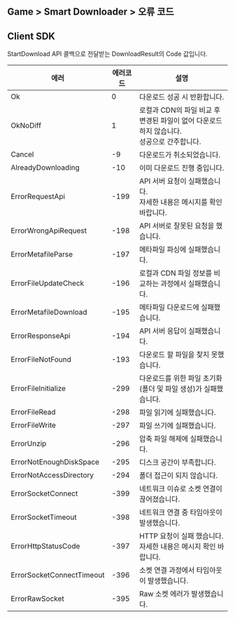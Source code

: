 ## Game > Smart Downloader > 오류 코드

## Client SDK

StartDownload API 콜백으로 전달받는 DownloadResult의 Code 값입니다.

| 에러 | 에러코드 | 설명 |
|--------|-------|-------|
| Ok | 0 | 다운로드 성공 시 반환합니다. |
| OkNoDiff | 1 | 로컬과 CDN의 파일 비교 후 변경된 파일이 없어 다운로드 하지 않습니다.<br>성공으로 간주합니다. |
| Cancel | -9 | 다운로드가 취소되었습니다. |
| AlreadyDownloading | -10 | 이미 다운로드 진행 중입니다. |
| ErrorRequestApi | -199 | API 서버 요청이 실패했습니다.<br>자세한 내용은 메시지를 확인 바랍니다. |
| ErrorWrongApiRequest | -198 | API 서버로 잘못된 요청을 했습니다. |
| ErrorMetafileParse | -197 | 메타파일 파싱에 실패했습니다. |
| ErrorFileUpdateCheck | -196 | 로컬과 CDN 파일 정보를 비교하는 과정에서 실패했습니다. |
| ErrorMetafileDownload | -195 | 메타파일 다운로드에 실패했습니다. |
| ErrorResponseApi | -194 | API 서버 응답이 실패했습니다. |
| ErrorFileNotFound | -193 | 다운로드 할 파일을 찾지 못했습니다. |
| ErrorFileInitialize | -299 | 다운로드를 위한 파일 초기화(폴더 및 파일 생성)가 실패했습니다. |
| ErrorFileRead | -298 | 파일 읽기에 실패했습니다. |
| ErrorFileWrite | -297 | 파일 쓰기에 실패했습니다. |
| ErrorUnzip | -296 | 압축 파일 해제에 실패했습니다. |
| ErrorNotEnoughDiskSpace | -295 | 디스크 공간이 부족합니다. |
| ErrorNotAccessDirectory | -294 | 폴더 접근이 되지 않습니다. |
| ErrorSocketConnect | -399 | 네트워크 이슈로 소켓 연결이 끊어졌습니다. |
| ErrorSocketTimeout | -398 | 네트워크 연결 중 타임아웃이 발생했습니다. |
| ErrorHttpStatusCode | -397 | HTTP 요청이 실패 했습니다.<br>자세한 내용은 메시지 확인 바랍니다. |
| ErrorSocketConnectTimeout | -396 | 소켓 연결 과정에서 타임아웃이 발생했습니다. |
| ErrorRawSocket | -395 | Raw 소켓 에러가 발생했습니다. |